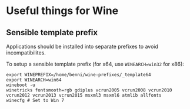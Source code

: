 # Useful things for Wine

## Sensible template prefix

Applications should be installed into separate prefixes to avoid incompatibilites.

To setup a sensible template prefix (for x64, use `WINEARCH=win32` for x86):

```
export WINEPREFIX=/home/benni/wine-prefixes/_template64
export WINEARCH=win64
wineboot -u
winetricks fontsmooth=rgb gdiplus vcrun2005 vcrun2008 vcrun2010 vcrun2012 vcrun2013 vcrun2015 msxml3 msxml6 atmlib allfonts
winecfg # Set to Win 7
```

